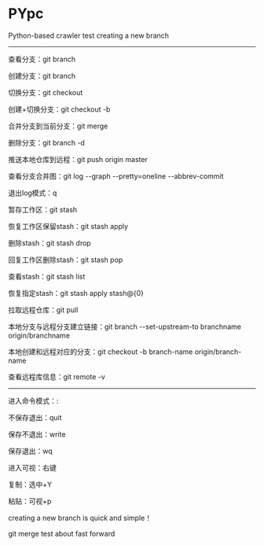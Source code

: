 # PYpc
Python-based crawler test
creating a new branch

--------------------------------------------
查看分支：git branch

创建分支：git branch <name>

切换分支：git checkout <name>

创建+切换分支：git checkout -b <name>

合并分支到当前分支：git merge <neme>

删除分支：git branch -d <name>

推送本地仓库到远程：git push origin master

查看分支合并图：git log --graph --pretty=oneline --abbrev-commit

退出log模式：q

暂存工作区：git stash

恢复工作区保留stash：git stash apply

删除stash：git stash drop

回复工作区删除stash：git stash pop

查看stash：git stash list

恢复指定stash：git stash apply stash@{0}

拉取远程仓库：git pull

本地分支与远程分支建立链接：git branch --set-upstream-to branchname origin/branchname

本地创建和远程对应的分支：git checkout -b branch-name origin/branch-name

查看远程库信息：git remote -v


--------------------------------------------


进入命令模式：:

不保存退出：quit

保存不退出：write

保存退出：wq

进入可视：右键

复制：选中+Y

粘贴：可视+p

creating a new branch is quick and simple！

git merge test about fast forward





